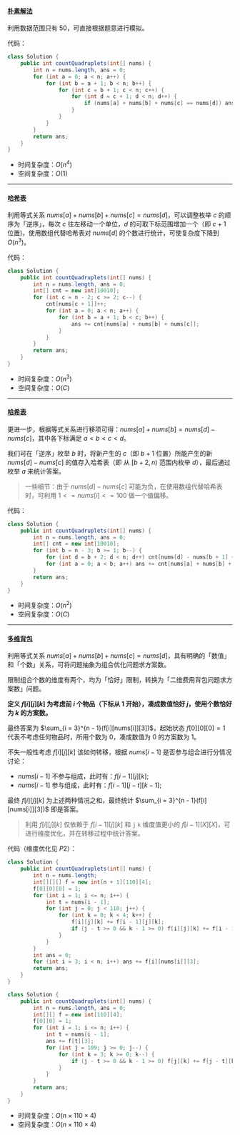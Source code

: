 #### [朴素解法](https://leetcode.cn/problems/count-special-quadruplets/solutions/1181794/gong-shui-san-xie-yi-ti-si-jie-mei-ju-ha-gmhv/)

利用数据范围只有 $50$，可直接根据题意进行模拟。

代码：

```java
class Solution {
    public int countQuadruplets(int[] nums) {
        int n = nums.length, ans = 0;
        for (int a = 0; a < n; a++) {
            for (int b = a + 1; b < n; b++) {
                for (int c = b + 1; c < n; c++) {
                    for (int d = c + 1; d < n; d++) {
                        if (nums[a] + nums[b] + nums[c] == nums[d]) ans++;
                    }
                }
            }
        }
        return ans;
    }
}
```

-   时间复杂度：$O(n^4)$
-   空间复杂度：$O(1)$

___

#### [哈希表](https://leetcode.cn/problems/count-special-quadruplets/solutions/1181794/gong-shui-san-xie-yi-ti-si-jie-mei-ju-ha-gmhv/)

利用等式关系 $nums[a] + nums[b] + nums[c] = nums[d]$，可以调整枚举 $c$ 的顺序为「逆序」，每次 $c$ 往左移动一个单位，$d$ 的可取下标范围增加一个（即 $c + 1$ 位置)，使用数组代替哈希表对 $nums[d]$ 的个数进行统计，可使复杂度下降到 $O(n^3)$。

代码：

```java
class Solution {
    public int countQuadruplets(int[] nums) {
        int n = nums.length, ans = 0;
        int[] cnt = new int[10010];
        for (int c = n - 2; c >= 2; c--) {
            cnt[nums[c + 1]]++;
            for (int a = 0; a < n; a++) {
                for (int b = a + 1; b < c; b++) {
                    ans += cnt[nums[a] + nums[b] + nums[c]];
                }
            }
        }
        return ans;
    }
}
```

-   时间复杂度：$O(n^3)$
-   空间复杂度：$O(C)$

___

#### [哈希表](https://leetcode.cn/problems/count-special-quadruplets/solutions/1181794/gong-shui-san-xie-yi-ti-si-jie-mei-ju-ha-gmhv/)

更进一步，根据等式关系进行移项可得：$nums[a] + nums[b] = nums[d] - nums[c]$，其中各下标满足 $a < b < c < d$。

我们可在「逆序」枚举 $b$ 时，将新产生的 $c$（即 $b + 1$ 位置）所能产生的新 $nums[d] - nums[c]$ 的值存入哈希表（即 从 $[b + 2, n)$ 范围内枚举 $d$），最后通过枚举 $a$ 来统计答案。

> 一些细节：由于 $nums[d] - nums[c]$ 可能为负，在使用数组代替哈希表时，可利用 $1 <= nums[i] <= 100$ 做一个值偏移。

代码：

```java
class Solution {
    public int countQuadruplets(int[] nums) {
        int n = nums.length, ans = 0;
        int[] cnt = new int[10010];
        for (int b = n - 3; b >= 1; b--) {
            for (int d = b + 2; d < n; d++) cnt[nums[d] - nums[b + 1] + 200]++;
            for (int a = 0; a < b; a++) ans += cnt[nums[a] + nums[b] + 200];
        }
        return ans;
    }
}
```

-   时间复杂度：$O(n^2)$
-   空间复杂度：$O(C)$

___

#### [多维背包](https://leetcode.cn/problems/count-special-quadruplets/solutions/1181794/gong-shui-san-xie-yi-ti-si-jie-mei-ju-ha-gmhv/)

利用等式关系 $nums[a] + nums[b] + nums[c] = nums[d]$，具有明确的「数值」和「个数」关系，可将问题抽象为组合优化问题求方案数。

限制组合个数的维度有两个，均为「恰好」限制，转换为「二维费用背包问题求方案数」问题。

**定义 $f[i][j][k]$ 为考虑前 $i$ 个物品（下标从 $1$ 开始），凑成数值恰好 $j$，使用个数恰好为 $k$ 的方案数。**

最终答案为 $\sum_{i = 3}^{n - 1}(f[i][nums[i]][3])$，起始状态 $f[0][0][0] = 1$ 代表不考虑任何物品时，所用个数为 $0$，凑成数值为 $0$ 的方案数为 $1$。

不失一般性考虑 $f[i][j][k]$ 该如何转移，根据 $nums[i - 1]$ 是否参与组合进行分情况讨论：

-   $nums[i - 1]$ 不参与组成，此时有：$f[i - 1][j][k]$;
-   $nums[i - 1]$ 参与组成，此时有：$f[i - 1][j - t][k - 1]$;

最终 $f[i][j][k]$ 为上述两种情况之和，最终统计 $\sum_{i = 3}^{n - 1}(f[i][nums[i]][3])$ 即是答案。

> 利用 $f[i][j][k]$ 仅依赖于 $f[i - 1][j][k]$ 和 `j` `k` 维度值更小的 $f[i - 1][X][X]$，可进行维度优化，并在转移过程中统计答案。

代码（维度优化见 $P2$）：

```java
class Solution {
    public int countQuadruplets(int[] nums) {
        int n = nums.length;
        int[][][] f = new int[n + 1][110][4];
        f[0][0][0] = 1;
        for (int i = 1; i <= n; i++) {
            int t = nums[i - 1];
            for (int j = 0; j < 110; j++) {
                for (int k = 0; k < 4; k++) {
                    f[i][j][k] += f[i - 1][j][k];
                    if (j - t >= 0 && k - 1 >= 0) f[i][j][k] += f[i - 1][j - t][k - 1];
                }
            }
        }
        int ans = 0;
        for (int i = 3; i < n; i++) ans += f[i][nums[i]][3];
        return ans;
    }
}
```

```java
class Solution {
    public int countQuadruplets(int[] nums) {
        int n = nums.length, ans = 0;
        int[][] f = new int[110][4];
        f[0][0] = 1;
        for (int i = 1; i <= n; i++) {
            int t = nums[i - 1];
            ans += f[t][3];
            for (int j = 109; j >= 0; j--) {
                for (int k = 3; k >= 0; k--) {
                    if (j - t >= 0 && k - 1 >= 0) f[j][k] += f[j - t][k - 1];
                }
            }
        }
        return ans;
    }
}
```

-   时间复杂度：$O(n \times 110 \times 4)$
-   空间复杂度：$O(n \times 110 \times 4)$
